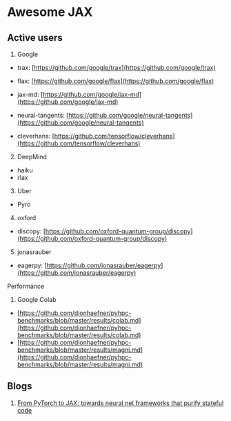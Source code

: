 # Awesome JAX
## Active users
1. Google
- trax: [https://github.com/google/trax](https://github.com/google/trax)

- flax: [https://github.com/google/flax](https://github.com/google/flax)

- jax-md: [https://github.com/google/jax-md](https://github.com/google/jax-md)

- neural-tangents: [https://github.com/google/neural-tangents](https://github.com/google/neural-tangents)

- cleverhans: [https://github.com/tensorflow/cleverhans](https://github.com/tensorflow/cleverhans)

2. DeepMind
- haiku
- rlax

3. Uber
  - Pyro

4. oxford
- discopy: [https://github.com/oxford-quantum-group/discopy](https://github.com/oxford-quantum-group/discopy)

5. jonasrauber
- eagerpy: [https://github.com/jonasrauber/eagerpy](https://github.com/jonasrauber/eagerpy)

Performance
1. Google Colab
- [https://github.com/dionhaefner/pyhpc-benchmarks/blob/master/results/colab.md](https://github.com/dionhaefner/pyhpc-benchmarks/blob/master/results/colab.md)
- [https://github.com/dionhaefner/pyhpc-benchmarks/blob/master/results/magni.md](https://github.com/dionhaefner/pyhpc-benchmarks/blob/master/results/magni.md)

## Blogs
1. [From PyTorch to JAX: towards neural net frameworks that purify stateful code](https://sjmielke.com/jax-purify.htm)
